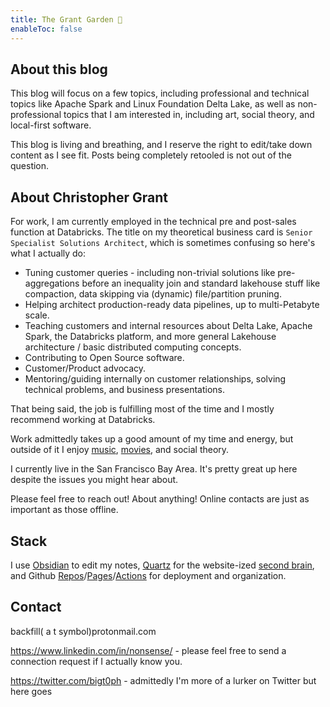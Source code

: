 ```yaml
---
title: The Grant Garden 🌼
enableToc: false
---
```


## About this blog

This blog will focus on a few topics, including professional and technical topics like Apache Spark and Linux Foundation Delta Lake, as well as non-professional topics that I am interested in, including art, social theory, and local-first software.

This blog is living and breathing, and I reserve the right to edit/take down content as I see fit. Posts being completely retooled is not out of the question.


## About Christopher Grant

For work, I am currently employed in the technical pre and post-sales function at Databricks. The title on my theoretical business card is `Senior Specialist Solutions Architect`, which is sometimes confusing so here's what I actually do:
- Tuning customer queries - including non-trivial solutions like pre-aggregations before an inequality join and standard lakehouse stuff like compaction, data skipping via (dynamic) file/partition pruning.
- Helping architect production-ready data pipelines, up to multi-Petabyte scale.
- Teaching customers and internal resources about Delta Lake, Apache Spark, the Databricks platform, and more general Lakehouse architecture / basic distributed computing concepts.
- Contributing to Open Source software.
- Customer/Product advocacy.
- Mentoring/guiding internally on customer relationships, solving technical problems, and business presentations.

That being said, the job is fulfilling most of the time and I mostly recommend working at Databricks.

Work admittedly takes up a good amount of my time and energy, but outside of it I enjoy [music](https://www.youtube.com/watch?v=qdmbbiMRe48), [movies](https://www.imdb.com/title/tt0096256/), and social theory.

I currently live in the San Francisco Bay Area. It's pretty great up here despite the issues you might hear about.

Please feel free to reach out! About anything! Online contacts are just as important as those offline.


## Stack

I use [Obsidian](https://www.google.com/url?sa=t&rct=j&q=&esrc=s&source=web&cd=&cad=rja&uact=8&ved=2ahUKEwiQ5uCcwtn8AhUCNn0KHaJqDlgQFnoECA0QAQ&url=https%3A%2F%2Fobsidian.md%2F&usg=AOvVaw1ILZ6Ax3NYhgLRKojFB5pV) to edit my notes, [Quartz](https://github.com/jackyzha0/quartz) for the website-ized [second brain](https://en.wikipedia.org/wiki/Second_brain), and Github [Repos](https://docs.github.com/en/get-started/quickstart/create-a-repo)/[Pages](https://pages.github.com/)/[Actions](https://github.com/features/actions) for deployment and organization. 

## Contact

backfill( a   t  symbol)protonmail.com

https://www.linkedin.com/in/nonsense/ - please feel free to send a connection request if I actually know you.

https://twitter.com/bigt0ph - admittedly I'm more of a lurker on Twitter but here goes
